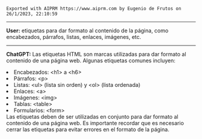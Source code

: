 
```
Exported with AIPRM https://www.aiprm.com by Eugenio de Frutos on 26/1/2023, 22:10:59
```

---


**User:**
etiquetas para dar formato al contenido de la página, como encabezados, párrafos, listas, enlaces, imágenes, etc.

---

**ChatGPT:**
Las etiquetas HTML son marcas utilizadas para dar formato al contenido de una página web. Algunas etiquetas comunes incluyen:
<li>Encabezados: &lt;h1&gt; a &lt;h6&gt;</li>
<li>Párrafos: &lt;p&gt;</li>
<li>Listas: &lt;ul&gt; (lista sin orden) y &lt;ol&gt; (lista ordenada)</li>
<li>Enlaces: &lt;a&gt;</li>
<li>Imágenes: &lt;img&gt;</li>
<li>Tablas: &lt;table&gt;</li>
<li>Formularios: &lt;form&gt;</li>
Las etiquetas deben de ser utilizadas en conjunto para dar formato al contenido de una página web. Es importante recordar que es necesario cerrar las etiquetas para evitar errores en el formato de la página.